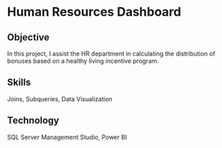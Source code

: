 <h1>Human Resources Dashboard</h1>

<h2>Objective</h2>
In this project, I assist the HR department in calculating the distribution of bonuses based on a healthy living incentive program.

<h2>Skills</h2>
Joins, Subqueries, Data Visualization

<h2>Technology</h2>
SQL Server Management Studio, Power BI
